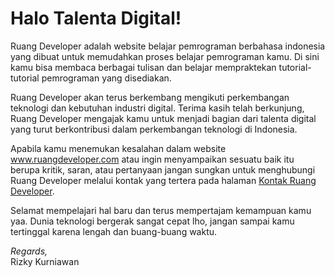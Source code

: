 # Halo Talenta Digital!

Ruang Developer adalah website belajar pemrograman berbahasa indonesia yang dibuat untuk memudahkan proses belajar pemrograman kamu. Di sini kamu bisa membaca berbagai tulisan dan belajar mempraktekan tutorial-tutorial pemrograman yang disediakan.

Ruang Developer akan terus berkembang mengikuti perkembangan teknologi dan kebutuhan industri digital. Terima kasih telah berkunjung, Ruang Developer mengajak kamu untuk menjadi bagian dari talenta digital yang turut berkontribusi dalam perkembangan teknologi di Indonesia.

Apabila kamu menemukan kesalahan dalam website www.ruangdeveloper.com atau ingin menyampaikan sesuatu baik itu berupa kritik, saran, atau pertanyaan jangan sungkan untuk menghubungi Ruang Developer melalui kontak yang tertera pada halaman [Kontak Ruang Developer](https://www.ruangdeveloper.com/contact/).

Selamat mempelajari hal baru dan terus mempertajam kemampuan kamu yaa. Dunia teknologi bergerak sangat cepat lho, jangan sampai kamu tertinggal karena lengah dan buang-buang waktu.

_Regards,_<br>
Rizky Kurniawan
